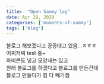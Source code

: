 ```yaml
---
title:  "Open Sammy log"
date: Apr 29, 2020
categories: ['moments-of-sammy']
tags: ['blog']
---
```


블로그 해보겠다고 끙끙대고 있음...ㅎㅎㅎ  
어찌저찌 test 중~  
파비콘도 넣고 모양새는 있고  
원래 블로그를 하겠다고 블로그를 만든건데  
블로그 만들다가 힘 다 빼기잼  
